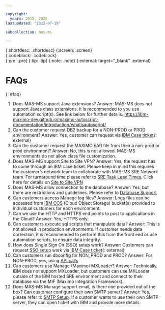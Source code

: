 ```yaml
---

copyright:
  years: 2015, 2020
lastupdated: "2022-07-19"

subcollection: mas-ms

---
```


{:shortdesc: .shortdesc}
{:screen: .screen}  
{:codeblock: .codeblock}  
{:pre: .pre}
{:tip: .tip}
{:note: .note}
{:external: target="_blank" .external}

# FAQs
{: #faq}

1. Does MAS-MS support Java extensions?
    Answer: MAS-MS does not support Javas class extensions. It is recommended to you use automation script(s). See link below for further details.
    https://ibm-maximo-dev.github.io/maximo-autoscript-documentation/introduction/whatisautoscript/
2. Can the customer request DB2 backup for a NON-PROD or PROD environment?
    Answer: Yes, customer can request via [IBM Case ticket](https://www.ibm.com/mysupport){: external}
3. Can the customer request the MAXIMO.EAR file from their a non-prod or prod environment?
    Answer: No, this is not allowed. MAS-MS environments do not allow class file customization.
4. Does MAS-MS support Site to Site VPN?
    Answer: Yes, the request has to come through an IBM case ticket. Please keep in mind this requires the customer’s network team to collaborate with MAS-MS SRE Network team. For turnaround time please refer to [SRE Task Lead Times](/docs/mas-ms?topic=mas-ms-operations#sre-task-lead-times). Click here for details on [Site to Site VPN](/docs/mas-ms?topic=mas-ms-support#site-to-site-vpn)
5. Does MAS-MS allow connection to the database?
    Answer: Yes, but there are restrictions and guildelines. Please refer to [Database Support](/docs/mas-ms?topic=mas-ms-support#database-support)
6. Can customers access Manage log files?
    Answer: Logs files can be accessed from [IBM COS](/docs/mas-ms?topic=mas-ms-support#access-cos-buckets) (Cloud Object Storage) bucket(s) provided to individual customers for each environment.
7. Can we use the HTTP and HTTPS end points to post to applications in the Cloud?
    Answer: Yes, HTTPS only.
8. Can customers execute sql scripts that manipulate data?
    Answer: This is not allowed in production environments. If customer needs data correction, it is recommended to perform this from the front end or use automation scripts, to ensure data integrity.
9. How does Single Sign On (SSO) setup work?
    Answer: Customers can request [SSO setup](/docs/mas-ms?topic=mas-ms-support#saml-sso-config) work via [IBM Case ticket](https://www.ibm.com/mysupport){: external}
10. Can customers run dbconfig for NON_PROD and PROD?
    Answer: For NON-PROD, yes, using [API calls](/docs/mas-ms?topic=mas-ms-support#admin-util-api-calls).
11. Can customers use Manage (Maximo) MXLoader?
    Answer: Technically, IBM does not support MXLoader, but customers can use MXLoader outside of the IBM hosted SRE environment and connect to their database via the MIF (Maximo Integration Framework).
12. Does MAS-MS Manage support email, is there one provided out of the box? Can customer configure their own SMTP server?
    Answer: Yes, please refer to [SMTP Setup](/docs/mas-ms?topic=mas-ms-support#smtp-setup). If a customer wants to use their own SMTP server, they can open ticket with IBM and provide more details.
    